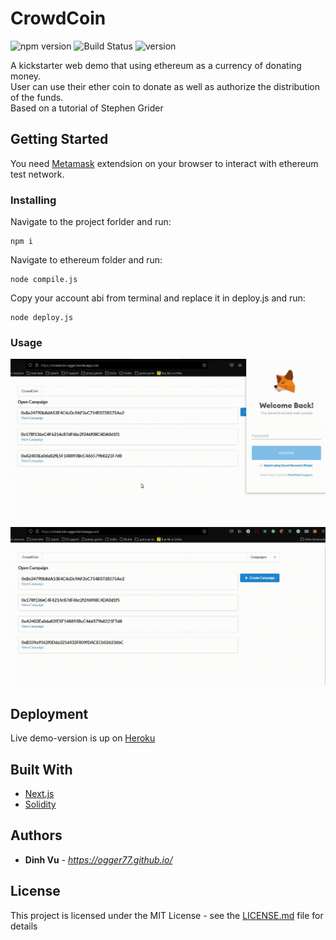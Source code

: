 # CrowdCoin

![npm version](https://img.shields.io/node/v/twilio?style=flat-square)
![Build Status](http://img.shields.io/travis/badges/badgerbadgerbadger.svg?style=flat-square)
![version](https://img.shields.io/badge/version-2.0.0-blue?style=flat-square)

A kickstarter web demo that using ethereum as a currency of donating money.    
User can use their ether coin to donate as well as authorize the distribution of the funds.  
Based on a tutorial of Stephen Grider

## Getting Started

You need [Metamask](https://metamask.io/) extendsion on your browser to interact with ethereum test network.

### Installing

Navigate to the project forlder and run:

```
npm i
```

Navigate to ethereum folder and run:

```
node compile.js
```

Copy your account abi from terminal and replace it in deploy.js and run:

```
node deploy.js
```

### Usage

![](image1.gif)
![](image2.gif)

## Deployment

Live demo-version is up on [Heroku](https://crowdcoin-ogger.herokuapp.com/)

## Built With

- [Next.js](https://nextjs.org/)
- [Solidity](https://soliditylang.org//)

## Authors

- **Dinh Vu** - *https://ogger77.github.io/*

## License

This project is licensed under the MIT License - see the [LICENSE.md](LICENSE.md) file for details
